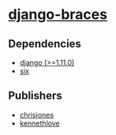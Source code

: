 # [django-braces](https://pypi.org/project/django-braces)

## Dependencies
- [django (>=1.11.0)](packages/d/django.md)
- [six](packages/s/six.md)



## Publishers
- [chrisjones](https://pypi.org/user/chrisjones)
- [kennethlove](https://pypi.org/user/kennethlove)

